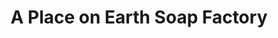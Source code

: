 ---
title: "A Place on Earth Soap Factory"
url: /cape-may/a-place-on-earth-soap-factory/
shop: Kosmetik
---